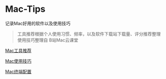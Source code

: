 # Mac-Tips

记录Mac好用的软件以及使用技巧

> 工具推荐根据个人使用习惯、频率，以及软件下载站下载量、评分推荐整理
> 使用技巧整理自 B站Mac云课堂

[Mac工具推荐](Mac工具推荐.md)

[Mac使用技巧](Mac使用技巧.md)

[Mac终端配置](terminal.md)
